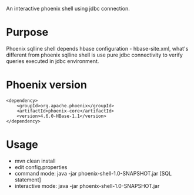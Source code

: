 An interactive phoenix shell using jdbc connection.

# Purpose

Phoenix sqlline shell depends hbase configuration - hbase-site.xml, what's different from phoenix sqlline shell is use pure jdbc connectivity to verify queries executed in jdbc environment. 

# Phoenix version
```
<dependency>
    <groupId>org.apache.phoenix</groupId>
    <artifactId>phoenix-core</artifactId>
    <version>4.6.0-HBase-1.1</version>
</dependency>
```

# Usage
* mvn clean install
* edit config.properties
* command mode: java -jar phoenix-shell-1.0-SNAPSHOT.jar [SQL statement]
* interactive mode: java -jar phoenix-shell-1.0-SNAPSHOT.jar
